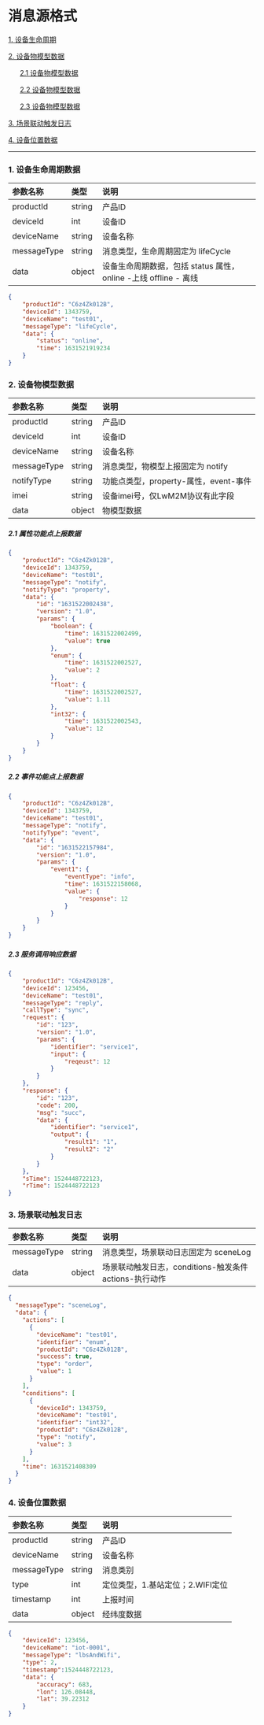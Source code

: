 # 消息源格式

<a href="#1">1. 设备生命周期</a>

<a href="#2">2. 设备物模型数据</a>

&nbsp;&nbsp;&nbsp;&nbsp;&nbsp;&nbsp;<a href="#2.1">2.1 设备物模型数据</a>

&nbsp;&nbsp;&nbsp;&nbsp;&nbsp;&nbsp;<a href="#2.2">2.2 设备物模型数据</a>

&nbsp;&nbsp;&nbsp;&nbsp;&nbsp;&nbsp;<a href="#2.3">2.3 设备物模型数据</a>

<a href="#3">3. 场景联动触发日志</a>

<a href="#4">4. 设备位置数据</a>

---
<h3 id="1">1. 设备生命周期数据</h3>

| 参数名称 | 类型 | 说明 |
|:- | :- | :- |
| productId   | string | 产品ID |
| deviceId | int | 设备ID |
| deviceName  | string  | 设备名称 |
| messageType  | string | 消息类型，生命周期固定为 lifeCycle |
| data | object | 设备生命周期数据，包括 status 属性，online -上线  offline - 离线 |

```json
{
    "productId": "C6z4Zk012B",
    "deviceId": 1343759,
    "deviceName": "test01",
    "messageType": "lifeCycle",
    "data": {
        "status": "online",
        "time": 1631521919234
    }
}
```

<h3 id="2">2. 设备物模型数据</h3>

| 参数名称 | 类型 | 说明 |
|:- | :- | :- |
| productId   | string | 产品ID |
| deviceId | int | 设备ID |
| deviceName  | string  | 设备名称 |
| messageType  | string | 消息类型，物模型上报固定为 notify |
| notifyType | string| 功能点类型，property-属性，event-事件 |
| imei | string | 设备imei号，仅LwM2M协议有此字段 |
| data | object | 物模型数据 |

<h5 id="2.1">2.1 属性功能点上报数据</h5>

```json
{
    "productId": "C6z4Zk012B",
    "deviceId": 1343759,
    "deviceName": "test01",
    "messageType": "notify",
    "notifyType": "property",
    "data": {
        "id": "1631522002438",
        "version": "1.0",
        "params": {
            "boolean": {
                "time": 1631522002499,
                "value": true
            },
            "enum": {
                "time": 1631522002527,
                "value": 2
            },
            "float": {
                "time": 1631522002527,
                "value": 1.11
            },
            "int32": {
                "time": 1631522002543,
                "value": 12
            }
        }
    }
}
```

<h5 id="2.2">2.2 事件功能点上报数据</h5>

```json
{
    "productId": "C6z4Zk012B",
    "deviceId": 1343759,
    "deviceName": "test01",
    "messageType": "notify",
    "notifyType": "event",
    "data": {
        "id": "1631522157984",
        "version": "1.0",
        "params": {
            "event1": {
                "eventType": "info",
                "time": 1631522158068,
                "value": {
                    "response": 12
                }
            }
        }
    }
}
```

<h5 id="2.3">2.3 服务调用响应数据</h5>

```json
{
    "productId": "C6z4Zk012B",
    "deviceId": 123456,
    "deviceName": "test01",
    "messageType": "reply",
    "callType": "sync",
    "request": {
        "id": "123",
        "version": "1.0",
        "params": {
            "identifier": "service1",
            "input": {
                "reqeust": 12
            }
        }
    },
	"response": {
		"id": "123",
		"code": 200,
		"msg": "succ",
		"data": {
			"identifier": "service1",
			"output": {
				"result1": "1",
				"result2": "2"
			}
		}
	},
	"sTime": 1524448722123,
	"rTime": 1524448722123
}
```

<h3 id="3">3. 场景联动触发日志</h3>

| 参数名称 | 类型 | 说明 |
| :- | :- | :- |
| messageType  | string | 消息类型，场景联动日志固定为 sceneLog |
| data | object | 场景联动触发日志，conditions-触发条件 actions-执行动作 |

```json
{
  "messageType": "sceneLog",
  "data": {
    "actions": [
      {
        "deviceName": "test01",
        "identifier": "enum",
        "productId": "C6z4Zk012B",
        "success": true,
        "type": "order",
        "value": 1
      }
    ],
    "conditions": [
      {
        "deviceId": 1343759,
        "deviceName": "test01",
        "identifier": "int32",
        "productId": "C6z4Zk012B",
        "type": "notify",
        "value": 3
      }
    ],
    "time": 1631521408309
  }
}
```

<h3 id="4">4. 设备位置数据</h3>

| 参数名称 | 类型 | 说明 |
| :- | :- | :- |
| productId   | string | 产品ID |
| deviceName  | string  | 设备名称 |
| messageType  | string | 消息类别 |
| type  | int | 定位类型，1.基站定位；2.WIFI定位|
| timestamp | int | 上报时间 |
| data | object | 经纬度数据 |

```json
{
    "deviceId": 123456,
    "deviceName": "iot-0001",
    "messageType": "lbsAndWifi",
    "type": 2,
    "timestamp":1524448722123,
    "data": {
        "accuracy": 683,
        "lon": 126.08448,
        "lat": 39.22312
    }
}
```
